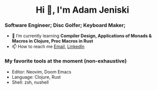 <h1 align="center">Hi 👋, I'm Adam Jeniski</h1>

### Software Engineer; Disc Golfer; Keyboard Maker;
- 🌱 I’m currently learning **Compiler Design, Applications of Monads & Macros in Clojure, Proc Macros in Rust**
- 📫 How to reach me  <a href="mailto:ajensiki4@gmail.com">Email</a>, <a href="https://linkedin.com/in/adamjeniski">LinkedIn</a>

### My favorite tools at the moment (non-exhaustive)
- Editor: Neovim, Doom Emacs
- Language: Clojure, Rust
- Shell: zsh, nushell
